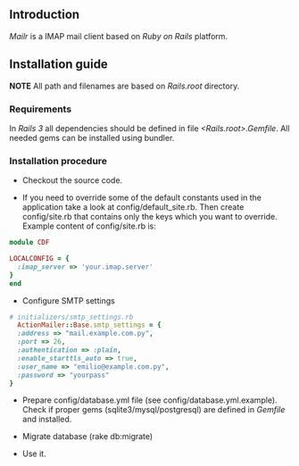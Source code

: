 ## Introduction
_Mailr_ is a IMAP mail client based on _Ruby on Rails_ platform.

##  Installation guide

**NOTE** All path and filenames are based on _Rails.root_ directory.

### Requirements

In _Rails 3_ all dependencies should be defined in file _<Rails.root>.Gemfile_. All needed gems can be installed using bundler.

### Installation procedure

* Checkout the source code.

* If you need to override some of the default constants used in the application take a look at config/default_site.rb. Then create config/site.rb that contains only the keys which you want to override. Example content of config/site.rb is:

```ruby
module CDF

LOCALCONFIG = {
  :imap_server => 'your.imap.server'
}
end
```

* Configure SMTP settings

```ruby
# initializers/smtp_settings.rb
  ActionMailer::Base.smtp_settings = {
  :address => "mail.example.com.py",
  :port => 26,
  :authentication => :plain,
  :enable_starttls_auto => true,
  :user_name => "emilio@example.com.py",
  :password => "yourpass"
}
```

* Prepare config/database.yml file (see config/database.yml.example).
   Check if proper gems (sqlite3/mysql/postgresql) are defined in _Gemfile_ and installed.

* Migrate database (rake db:migrate)

* Use it.

